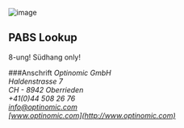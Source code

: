 

![image](http://www.ottiger.org/optinomic_logo/optinomic_logo_small.png)
## PABS Lookup


8-ung!   Südhang only!


###Anschrift
*Optinomic GmbH*   
*Haldenstrasse 7*     
*CH - 8942 Oberrieden*     
*+41(0)44 508 26 76*    
*info@optinomic.com*   
*[www.optinomic.com](http://www.optinomic.com)*   

